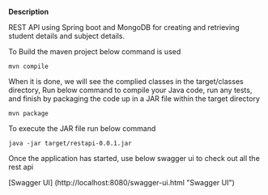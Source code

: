 **Description**

REST API using Spring boot and MongoDB for creating 
and retrieving student details and subject details.

To Build the maven project below command is used

    mvn compile

When it is done, we will see the complied classes in the
target/classes directory, Run below command to compile
your Java code, run any tests, and finish by packaging
the code up in a JAR file within the target directory

    mvn package

To execute the JAR file run below command

    java -jar target/restapi-0.0.1.jar

Once the application has started, use below swagger ui to
check out all the rest api

[Swagger UI] (http://localhost:8080/swagger-ui.html "Swagger UI")

